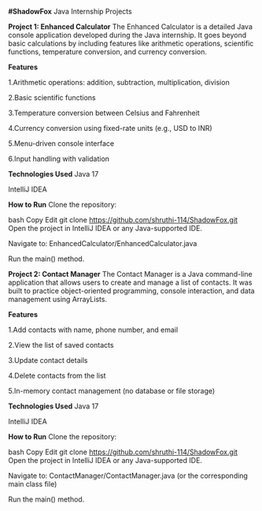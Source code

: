 **#ShadowFox**
Java Internship Projects

**Project 1: Enhanced Calculator**
The Enhanced Calculator is a detailed Java console application developed during the Java internship. It goes beyond basic calculations by including features like arithmetic operations, scientific functions, temperature conversion, and currency conversion.

**Features**

1.Arithmetic operations: addition, subtraction, multiplication, division

2.Basic scientific functions 

3.Temperature conversion between Celsius and Fahrenheit

4.Currency conversion using fixed-rate units (e.g., USD to INR)

5.Menu-driven console interface

6.Input handling with validation 

**Technologies Used**
Java 17

IntelliJ IDEA

**How to Run**
Clone the repository:

bash
Copy
Edit
git clone https://github.com/shruthi-114/ShadowFox.git
Open the project in IntelliJ IDEA or any Java-supported IDE.

Navigate to:
EnhancedCalculator/EnhancedCalculator.java

Run the main() method.

**Project 2: Contact Manager**
The Contact Manager is a Java command-line application that allows users to create and manage a list of contacts. It was built to practice object-oriented programming, console interaction, and data management using ArrayLists.

**Features**

1.Add contacts with name, phone number, and email

2.View the list of saved contacts

3.Update contact details

4.Delete contacts from the list

5.In-memory contact management (no database or file storage)

**Technologies Used**
Java 17

IntelliJ IDEA

**How to Run**
Clone the repository:

bash
Copy
Edit
git clone https://github.com/shruthi-114/ShadowFox.git
Open the project in IntelliJ IDEA or any Java-supported IDE.

Navigate to:
ContactManager/ContactManager.java (or the corresponding main class file)

Run the main() method.
